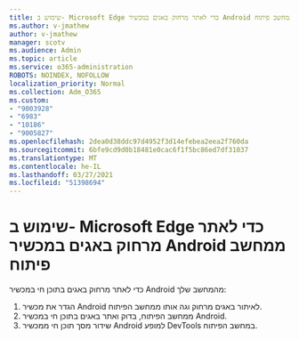 ```yaml
---
title: שימוש ב- Microsoft Edge כדי לאתר מרחוק באגים במכשיר Android ממחשב פיתוח
ms.author: v-jmathew
author: v-jmathew
manager: scotv
ms.audience: Admin
ms.topic: article
ms.service: o365-administration
ROBOTS: NOINDEX, NOFOLLOW
localization_priority: Normal
ms.collection: Adm_O365
ms.custom:
- "9003928"
- "6983"
- "10186"
- "9005827"
ms.openlocfilehash: 2dea0d38ddc97d4952f3d14efebea2eea2f760da
ms.sourcegitcommit: 6bfe9cd9d0b18481e0cac6f1f5bc86ed7df31037
ms.translationtype: MT
ms.contentlocale: he-IL
ms.lasthandoff: 03/27/2021
ms.locfileid: "51398694"
---
```

# <a name="use-microsoft-edge-to-remotely-debug-an-android-device-from-a-development-computer"></a>שימוש ב- Microsoft Edge כדי לאתר מרחוק באגים במכשיר Android ממחשב פיתוח

כדי לאתר מרחוק באגים בתוכן חי במכשיר Android מהמחשב שלך:

1. הגדר את מכשיר Android לאיתור באגים מרחוק וגה אותו ממחשב הפיתוח.
2. ממחשב הפיתוח, בדוק ואתר באגים בתוכן חי במכשיר Android.
3. שידור מסך תוכן חי ממכשיר Android למופע DevTools במחשב הפיתוח.
